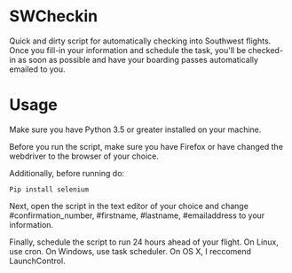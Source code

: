# SWCheckin
Quick and dirty script for automatically checking into Southwest flights. Once you fill-in your information and schedule the task, you'll be checked-in as soon as possible and have your boarding passes automatically emailed to you. 

# Usage 

Make sure you have Python 3.5 or greater installed on your machine.

Before you run the script, make sure you have Firefox or have changed the webdriver to the browser of your choice.

Additionally, before running do:

    Pip install selenium 


Next, open the script in the text editor of your choice and change #confirmation_number, #firstname, #lastname, #emailaddress to your information. 

Finally, schedule the script to run 24 hours ahead of your flight. On Linux, use cron. On Windows, use task scheduler. On OS X, I reccomend LaunchControl.



